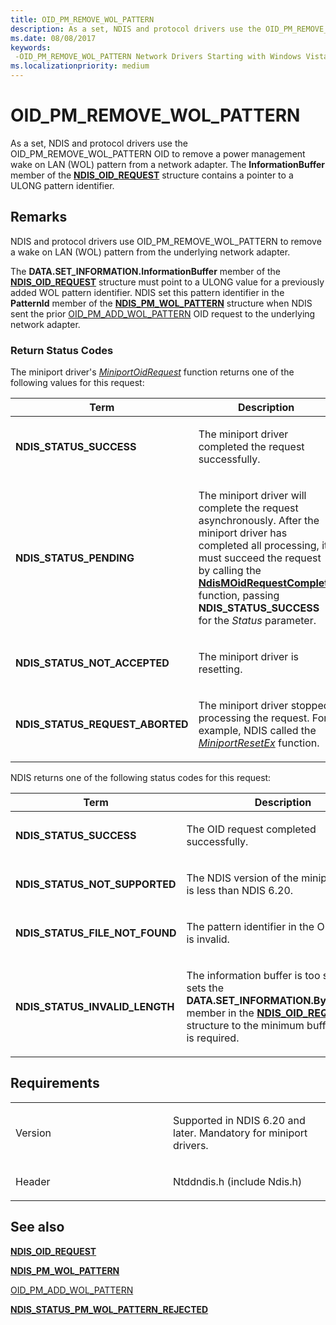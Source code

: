 ```yaml
---
title: OID_PM_REMOVE_WOL_PATTERN
description: As a set, NDIS and protocol drivers use the OID_PM_REMOVE_WOL_PATTERN OID to remove a power management wake on LAN (WOL) pattern from a network adapter.
ms.date: 08/08/2017
keywords: 
 -OID_PM_REMOVE_WOL_PATTERN Network Drivers Starting with Windows Vista
ms.localizationpriority: medium
---
```


# OID\_PM\_REMOVE\_WOL\_PATTERN


As a set, NDIS and protocol drivers use the OID\_PM\_REMOVE\_WOL\_PATTERN OID to remove a power management wake on LAN (WOL) pattern from a network adapter. The **InformationBuffer** member of the [**NDIS\_OID\_REQUEST**](/windows-hardware/drivers/ddi/ndis/ns-ndis-_ndis_oid_request) structure contains a pointer to a ULONG pattern identifier.

Remarks
-------

NDIS and protocol drivers use OID\_PM\_REMOVE\_WOL\_PATTERN to remove a wake on LAN (WOL) pattern from the underlying network adapter.

The **DATA.SET\_INFORMATION.InformationBuffer** member of the [**NDIS\_OID\_REQUEST**](/windows-hardware/drivers/ddi/ndis/ns-ndis-_ndis_oid_request) structure must point to a ULONG value for a previously added WOL pattern identifier. NDIS set this pattern identifier in the **PatternId** member of the [**NDIS\_PM\_WOL\_PATTERN**](/windows-hardware/drivers/ddi/ntddndis/ns-ntddndis-_ndis_pm_wol_pattern) structure when NDIS sent the prior [OID\_PM\_ADD\_WOL\_PATTERN](oid-pm-add-wol-pattern.md) OID request to the underlying network adapter.

### Return Status Codes

The miniport driver's [*MiniportOidRequest*](/windows-hardware/drivers/ddi/ndis/nc-ndis-miniport_oid_request) function returns one of the following values for this request:

<table>
<colgroup>
<col width="50%" />
<col width="50%" />
</colgroup>
<thead>
<tr class="header">
<th>Term</th>
<th>Description</th>
</tr>
</thead>
<tbody>
<tr class="odd">
<td><p><strong>NDIS_STATUS_SUCCESS</strong></p></td>
<td><p>The miniport driver completed the request successfully.</p></td>
</tr>
<tr class="even">
<td><p><strong>NDIS_STATUS_PENDING</strong></p></td>
<td><p>The miniport driver will complete the request asynchronously. After the miniport driver has completed all processing, it must succeed the request by calling the <a href="/windows-hardware/drivers/ddi/ndis/nf-ndis-ndismoidrequestcomplete" data-raw-source="[&lt;strong&gt;NdisMOidRequestComplete&lt;/strong&gt;](/windows-hardware/drivers/ddi/ndis/nf-ndis-ndismoidrequestcomplete)"><strong>NdisMOidRequestComplete</strong></a> function, passing <strong>NDIS_STATUS_SUCCESS</strong> for the <em>Status</em> parameter.</p></td>
</tr>
<tr class="odd">
<td><p><strong>NDIS_STATUS_NOT_ACCEPTED</strong></p></td>
<td><p>The miniport driver is resetting.</p></td>
</tr>
<tr class="even">
<td><p><strong>NDIS_STATUS_REQUEST_ABORTED</strong></p></td>
<td><p>The miniport driver stopped processing the request. For example, NDIS called the <a href="/windows-hardware/drivers/ddi/ndis/nc-ndis-miniport_reset" data-raw-source="[&lt;em&gt;MiniportResetEx&lt;/em&gt;](/windows-hardware/drivers/ddi/ndis/nc-ndis-miniport_reset)"><em>MiniportResetEx</em></a> function.</p></td>
</tr>
</tbody>
</table>

 

NDIS returns one of the following status codes for this request:

<table>
<colgroup>
<col width="50%" />
<col width="50%" />
</colgroup>
<thead>
<tr class="header">
<th>Term</th>
<th>Description</th>
</tr>
</thead>
<tbody>
<tr class="odd">
<td><p><strong>NDIS_STATUS_SUCCESS</strong></p></td>
<td><p>The OID request completed successfully.</p></td>
</tr>
<tr class="even">
<td><p><strong>NDIS_STATUS_NOT_SUPPORTED</strong></p></td>
<td><p>The NDIS version of the miniport driver is less than NDIS 6.20.</p></td>
</tr>
<tr class="odd">
<td><p><strong>NDIS_STATUS_FILE_NOT_FOUND</strong></p></td>
<td><p>The pattern identifier in the OID request is invalid.</p></td>
</tr>
<tr class="even">
<td><p><strong>NDIS_STATUS_INVALID_LENGTH</strong></p></td>
<td><p>The information buffer is too small. NDIS sets the <strong>DATA.SET_INFORMATION.BytesNeeded</strong> member in the <a href="/windows-hardware/drivers/ddi/ndis/ns-ndis-_ndis_oid_request" data-raw-source="[&lt;strong&gt;NDIS_OID_REQUEST&lt;/strong&gt;](/windows-hardware/drivers/ddi/ndis/ns-ndis-_ndis_oid_request)"><strong>NDIS_OID_REQUEST</strong></a> structure to the minimum buffer size that is required.</p></td>
</tr>
</tbody>
</table>

 

Requirements
------------

<table>
<colgroup>
<col width="50%" />
<col width="50%" />
</colgroup>
<tbody>
<tr class="odd">
<td><p>Version</p></td>
<td><p>Supported in NDIS 6.20 and later. Mandatory for miniport drivers.</p></td>
</tr>
<tr class="even">
<td><p>Header</p></td>
<td>Ntddndis.h (include Ndis.h)</td>
</tr>
</tbody>
</table>

## See also


[**NDIS\_OID\_REQUEST**](/windows-hardware/drivers/ddi/ndis/ns-ndis-_ndis_oid_request)

[**NDIS\_PM\_WOL\_PATTERN**](/windows-hardware/drivers/ddi/ntddndis/ns-ntddndis-_ndis_pm_wol_pattern)

[OID\_PM\_ADD\_WOL\_PATTERN](oid-pm-add-wol-pattern.md)

[**NDIS\_STATUS\_PM\_WOL\_PATTERN\_REJECTED**](./ndis-status-pm-wol-pattern-rejected.md)

